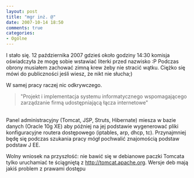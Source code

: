 ```yaml
---
layout: post
title: "mgr inż. @"
date: 2007-10-14 18:50
comments: true
categories:
- Ogólne
---
```

<p>I stało się. 12 października 2007 gdzieś około godziny 14:30 komisja oświadczyła że mogę sobie wstawiać literki przed nazwisko :P Podczas obrony musiałem zachować zimną krew żeby nie stracić wątku. Ciężko się mówi do publiczności jeśli wiesz, że nikt nie słucha;)</p>
<p>W samej pracy raczej nic odkrywczego.<br></p>
<blockquote>"Projekt i implementacja systemu informatycznego wspomagającego zarządzanie firmą udostępniającą łącza internetowe"</blockquote>
<p><br>
Panel administracyjny (Tomcat, JSP, Struts, Hibernate) miesza w bazie danych (Oracle 10g XE) aby później na jej podstawie wygenerować pliki konfiguracyjne routera dostępowego (iptables, arp, dhcp, tc). Przynajmniej będę się podczas szukania pracy mógł pochwalić znajomością podstaw podstaw J EE.</p>
<p>
<p>Wolny wniosek na przyszłość: nie bawić się w debianowe paczki Tomcata tylko uruchamiać te ściągniętą z <a href="http://tomcat.apache.org">http://tomcat.apache.org</a>. Wersje deb mają jakiś problem z prawami dostępu</p>
		